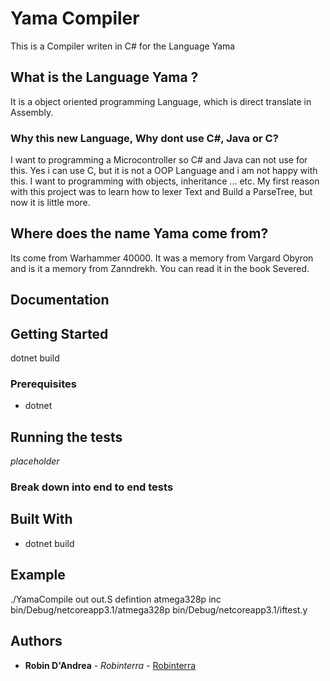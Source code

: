 # Yama Compiler

This is a Compiler writen in C# for the Language Yama

## What is the Language Yama ?

It is a object oriented programming Language, which is direct translate in Assembly.

### Why this new Language, Why dont use C#, Java or C?

I want to programming a Microcontroller so C# and Java can not use for this.
Yes i can use C, but it is not a OOP Language and i am not happy with this.
I want to programming with objects, inheritance ... etc.
My first reason with this project was to learn how to lexer Text and Build a ParseTree, but now it is little more.

## Where does the name Yama come from?

Its come from Warhammer 40000.
It was a memory from Vargard Obyron and is it a memory from Zanndrekh.
You can read it in the book Severed.

## Documentation

## Getting Started

dotnet build

### Prerequisites

* dotnet

## Running the tests

*placeholder*

### Break down into end to end tests


## Built With

* dotnet build

## Example

 ./YamaCompile out out.S defintion atmega328p inc bin/Debug/netcoreapp3.1/atmega328p bin/Debug/netcoreapp3.1/iftest.y

## Authors

* **Robin D'Andrea** - *Robinterra* - [Robinterra](https://github.com/Robinterra)